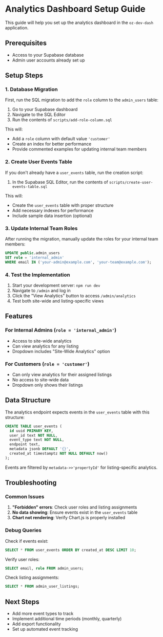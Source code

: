 # Analytics Dashboard Setup Guide

This guide will help you set up the analytics dashboard in the `oz-dev-dash` application.

## Prerequisites

- Access to your Supabase database
- Admin user accounts already set up

## Setup Steps

### 1. Database Migration

First, run the SQL migration to add the `role` column to the `admin_users` table:

1. Go to your Supabase dashboard
2. Navigate to the SQL Editor
3. Run the contents of `scripts/add-role-column.sql`

This will:
- Add a `role` column with default value `'customer'`
- Create an index for better performance
- Provide commented examples for updating internal team members

### 2. Create User Events Table

If you don't already have a `user_events` table, run the creation script:

1. In the Supabase SQL Editor, run the contents of `scripts/create-user-events-table.sql`

This will:
- Create the `user_events` table with proper structure
- Add necessary indexes for performance
- Include sample data insertion (optional)

### 3. Update Internal Team Roles

After running the migration, manually update the roles for your internal team members:

```sql
UPDATE public.admin_users 
SET role = 'internal_admin' 
WHERE email IN ('your-admin@example.com', 'your-team@example.com');
```

### 4. Test the Implementation

1. Start your development server: `npm run dev`
2. Navigate to `/admin` and log in
3. Click the "View Analytics" button to access `/admin/analytics`
4. Test both site-wide and listing-specific views

## Features

### For Internal Admins (`role = 'internal_admin'`)
- Access to site-wide analytics
- Can view analytics for any listing
- Dropdown includes "Site-Wide Analytics" option

### For Customers (`role = 'customer'`)
- Can only view analytics for their assigned listings
- No access to site-wide data
- Dropdown only shows their listings

## Data Structure

The analytics endpoint expects events in the `user_events` table with this structure:

```sql
CREATE TABLE user_events (
  id uuid PRIMARY KEY,
  user_id text NOT NULL,
  event_type text NOT NULL,
  endpoint text,
  metadata jsonb DEFAULT '{}',
  created_at timestamptz NOT NULL DEFAULT now()
);
```

Events are filtered by `metadata->>'propertyId'` for listing-specific analytics.

## Troubleshooting

### Common Issues

1. **"Forbidden" errors**: Check user roles and listing assignments
2. **No data showing**: Ensure events exist in the `user_events` table
3. **Chart not rendering**: Verify Chart.js is properly installed

### Debug Queries

Check if events exist:
```sql
SELECT * FROM user_events ORDER BY created_at DESC LIMIT 10;
```

Verify user roles:
```sql
SELECT email, role FROM admin_users;
```

Check listing assignments:
```sql
SELECT * FROM admin_user_listings;
```

## Next Steps

- Add more event types to track
- Implement additional time periods (monthly, quarterly)
- Add export functionality
- Set up automated event tracking 